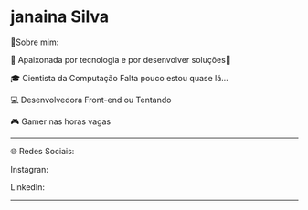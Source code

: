 # janaina Silva
💫Sobre mim:
<p>
💜 Apaixonada por tecnologia e por desenvolver soluções💜
<p>🎓 Cientista da Computação Falta pouco estou quase lá...
<p>💻 Desenvolvedora Front-end ou Tentando
<p>🎮 Gamer nas horas vagas
<hr>
🌐 Redes Sociais:
<p>
<p>Instagran:
<p>LinkedIn:
<hr>
